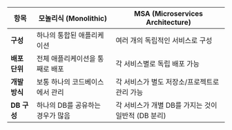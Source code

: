 | 항목        | 모놀리식 (Monolithic)   | MSA (Microservices Architecture) |
| --------- | ------------------- | -------------------------------- |
| **구성**    | 하나의 통합된 애플리케이션      | 여러 개의 독립적인 서비스로 구성               |
| **배포 단위** | 전체 애플리케이션을 통째로 배포   | 각 서비스별로 독립 배포 가능                 |
| **개발 방식** | 보통 하나의 코드베이스에서 관리   | 각 서비스가 별도 저장소/프로젝트로 관리 가능        |
| **DB 구성** | 하나의 DB를 공유하는 경우가 많음 | 각 서비스가 개별 DB를 가지는 것이 일반적 (DB 분리) |
